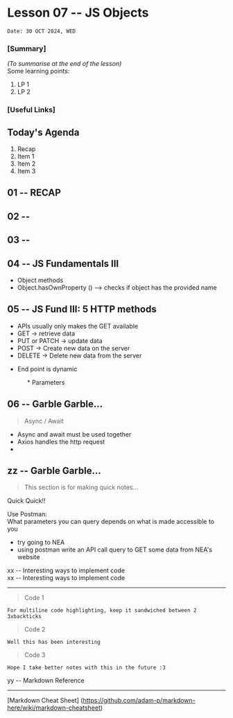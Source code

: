 # Lesson 07 -- JS Objects

`Date: 30 OCT 2024, WED`

### [Summary]

_(To summarise at the end of the lesson)_  
Some learning points:

1. LP 1
2. LP 2

### [Useful Links]

## Today's Agenda

1. Recap
2. Item 1
3. Item 2
4. Item 3

## 01 -- RECAP

## 02 --

## 03 --

## 04 -- JS Fundamentals III

- Object methods
- Object.hasOwnProperty () --> checks if object has the provided name

## 05 -- JS Fund III: 5 HTTP methods

- APIs usually only makes the GET available
- GET → retrieve data
- PUT or PATCH → update data
- POST → Create new data on the server
- DELETE → Delete new data from the server

* End point is dynamic

&ensp;&ensp;&ensp;&ensp;&ensp;&ensp; \* Parameters

## 06 -- Garble Garble...

> Async / Await

- Async and await must be used together
- Axios handles the http request
-

## zz -- Garble Garble...

> This section is for making quick notes...

Quick Quick!!

Use Postman:  
What parameters you can query depends on what is made accessible to you

- try going to NEA
- using postman write an API call query to GET some data from NEA's website

xx -- Interesting ways to implement code  
xx -- Interesting ways to implement code

---

> Code 1

```
For multiline code highlighting, keep it sandwiched between 2 3xbackticks
```

> Code 2

```
Well this has been interesting
```

> Code 3

```
Hope I take better notes with this in the future :3
```

yy -- Markdown Reference

---

[Markdown Cheat Sheet] (https://github.com/adam-p/markdown-here/wiki/markdown-cheatsheet)
